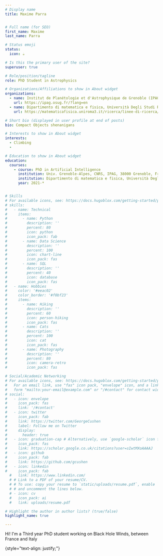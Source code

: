 ```yaml
---
# Display name
title: Maxime Parra


# Full name (for SEO)
first_name: Maxime
last_name: Parra

# Status emoji
status:
  icon: ☕️

# Is this the primary user of the site?
superuser: true

# Role/position/tagline
role: PhD Student in Astrophysics

# Organizations/Affiliations to show in About widget
organizations:
  - name: Institut de Planétologie et d'Astrophysique de Grenoble (IPAG)
    url: https://ipag.osug.fr/?lang=en
  - name: Dipartimento di matematica e fisica, Università Degli Studi Roma Tre
    url: https://matematicafisica.uniroma3.it/ricerca/linee-di-ricerca/astrofisica/la-fisica-degli-oggetti-compatti/

# Short bio (displayed in user profile at end of posts)
bio: Compact Objects shenanigans

# Interests to show in About widget
interests:
  - Climbing
  - 

# Education to show in About widget
education:
  courses:
    - course: PhD in Artificial Intelligence
      institution: Univ. Grenoble-Alpes, CNRS, IPAG, 38000 Grenoble, France
      institution: Dipartimento di matematica e fisica, Università Degli Studi Roma Tre
      year: 2021-*


# Skills
# For available icons, see: https://docs.hugoblox.com/getting-started/page-builder/#icons
# skills:
#   - name: Technical
#     items:
#       - name: Python
#         description: ''
#         percent: 80
#         icon: python
#         icon_pack: fab
#       - name: Data Science
#         description: ''
#         percent: 100
#         icon: chart-line
#         icon_pack: fas
#       - name: SQL
#         description: ''
#         percent: 40
#         icon: database
#         icon_pack: fas
#   - name: Hobbies
#     color: '#eeac02'
#     color_border: '#f0bf23'
#     items:
#       - name: Hiking
#         description: ''
#         percent: 60
#         icon: person-hiking
#         icon_pack: fas
#       - name: Cats
#         description: ''
#         percent: 100
#         icon: cat
#         icon_pack: fas
#       - name: Photography
#         description: ''
#         percent: 80
#         icon: camera-retro
#         icon_pack: fas

# Social/Academic Networking
# For available icons, see: https://docs.hugoblox.com/getting-started/page-builder/#icons
#   For an email link, use "fas" icon pack, "envelope" icon, and a link in the
#   form "mailto:your-email@example.com" or "/#contact" for contact widget.
# social:
#   - icon: envelope
#     icon_pack: fas
#     link: '/#contact'
#   - icon: twitter
#     icon_pack: fab
#     link: https://twitter.com/GeorgeCushen
#     label: Follow me on Twitter
#     display:
#       header: true
#   - icon: graduation-cap # Alternatively, use `google-scholar` icon from `ai` icon pack
#     icon_pack: fas
#     link: https://scholar.google.co.uk/citations?user=sIwtMXoAAAAJ
#   - icon: github
#     icon_pack: fab
#     link: https://github.com/gcushen
#   - icon: linkedin
#     icon_pack: fab
  #   link: https://www.linkedin.com/
  # # Link to a PDF of your resume/CV.
  # # To use: copy your resume to `static/uploads/resume.pdf`, enable `ai` icons in `params.yaml`,
  # # and uncomment the lines below.
  # - icon: cv
  #   icon_pack: ai
  #   link: uploads/resume.pdf

# Highlight the author in author lists? (true/false)
highlight_name: true

---
```


Hi! I'm a Third year PhD student working on Black Hole Winds, between France and Italy

{style="text-align: justify;"}
